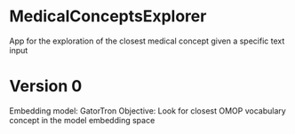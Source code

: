 # MedicalConceptsExplorer
App for the exploration of the closest medical concept given a specific text input

# Version 0
Embedding model: GatorTron
Objective: Look for closest OMOP vocabulary concept in the model embedding space